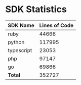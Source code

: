 # SDK Statistics

| SDK Name | Lines of Code |
| -------- | ------------- |
| ruby | 44666 |
| python | 117995 |
| typescript | 23053 |
| php | 97147 |
| go | 69866 |
| **Total** | 352727 |
